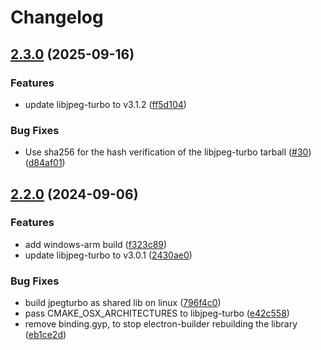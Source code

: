 # Changelog

## [2.3.0](https://github.com/Julusian/node-jpeg-turbo/compare/v2.2.0...v2.3.0) (2025-09-16)


### Features

* update libjpeg-turbo to v3.1.2 ([ff5d104](https://github.com/Julusian/node-jpeg-turbo/commit/ff5d104cb23ff0be58998e302a20367b5dcb351f))


### Bug Fixes

* Use sha256 for the hash verification of the libjpeg-turbo tarball ([#30](https://github.com/Julusian/node-jpeg-turbo/issues/30)) ([d84af01](https://github.com/Julusian/node-jpeg-turbo/commit/d84af01684bc28dc7f3fe47459cd88e29d3bad51))

## [2.2.0](https://github.com/Julusian/node-jpeg-turbo/compare/v2.1.0...v2.2.0) (2024-09-06)


### Features

* add windows-arm build ([f323c89](https://github.com/Julusian/node-jpeg-turbo/commit/f323c89d361df81a56cdf8036cd3f51e3ab624be))
* update libjpeg-turbo to v3.0.1 ([2430ae0](https://github.com/Julusian/node-jpeg-turbo/commit/2430ae07ff645a65bc907389159b6e7923f839ef))


### Bug Fixes

* build jpegturbo as shared lib on linux ([796f4c0](https://github.com/Julusian/node-jpeg-turbo/commit/796f4c0d09c98ab544df1ed9a0d2af7d2c227334))
* pass CMAKE_OSX_ARCHITECTURES to libjpeg-turbo ([e42c558](https://github.com/Julusian/node-jpeg-turbo/commit/e42c558d219cf22a5812cc9749dc47e5f33ba166))
* remove binding.gyp, to stop electron-builder rebuilding the library ([eb1ce2d](https://github.com/Julusian/node-jpeg-turbo/commit/eb1ce2d66896957e6b6acd492b0173e280cf94e6))
